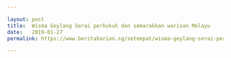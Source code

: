 ```yaml
---

layout: post
title:  Wisma Geylang Serai perkukuh dan semarakkan warisan Melayu
date:   2019-01-27
permalink: https://www.beritaharian.sg/setempat/wisma-geylang-serai-perkukuh-dan-semarakkan-warisan-melayu

---
```

